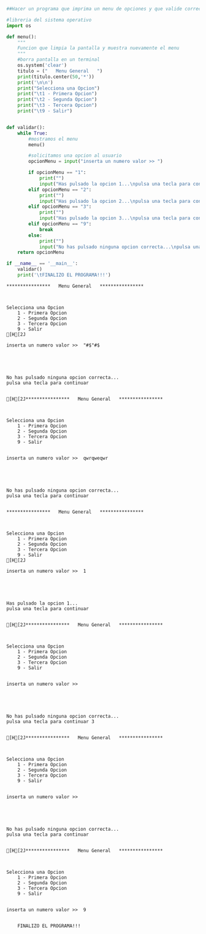 ```python
##Hacer un programa que imprima un menu de opciones y que valide correctamente los ingresos:

#libreria del sistema operativo
import os

def menu():
    """
    Funcion que limpia la pantalla y muestra nuevamente el menu
    """
    #borra pantalla en un terminal
    os.system('clear')
    titulo = ("   Menu General   ")
    print(titulo.center(50,'*'))
    print('\n\n')
    print("Selecciona una Opcion")
    print("\t1 - Primera Opcion")
    print("\t2 - Segunda Opcion")
    print("\t3 - Tercera Opcion")
    print("\t9 - Salir")


def validar():
    while True:
        #mostramos el menu
        menu()

        #solicitamos una opcion al usuario
        opcionMenu = input("inserta un numero valor >> ")

        if opcionMenu == "1":
            print("")
            input("Has pulsado la opcion 1...\npulsa una tecla para continuar")
        elif opcionMenu == "2":
            print("")
            input("Has pulsado la opcion 2...\npulsa una tecla para continuar")
        elif opcionMenu == "3":
            print("")
            input("Has pulsado la opcion 3...\npulsa una tecla para continuar")
        elif opcionMenu == "9":
            break
        else:
            print("")
            input("No has pulsado ninguna opcion correcta...\npulsa una tecla para continuar")
    return opcionMenu

if __name__ == '__main__':
    validar()
    print('\tFINALIZO EL PROGRAMA!!!')


```

    ****************   Menu General   ****************
    
    
    
    Selecciona una Opcion
    	1 - Primera Opcion
    	2 - Segunda Opcion
    	3 - Tercera Opcion
    	9 - Salir
    [H[2J

    inserta un numero valor >>  "#$"#$


    


    No has pulsado ninguna opcion correcta...
    pulsa una tecla para continuar 


    [H[2J****************   Menu General   ****************
    
    
    
    Selecciona una Opcion
    	1 - Primera Opcion
    	2 - Segunda Opcion
    	3 - Tercera Opcion
    	9 - Salir


    inserta un numero valor >>  qwrqweqwr


    


    No has pulsado ninguna opcion correcta...
    pulsa una tecla para continuar 


    ****************   Menu General   ****************
    
    
    
    Selecciona una Opcion
    	1 - Primera Opcion
    	2 - Segunda Opcion
    	3 - Tercera Opcion
    	9 - Salir
    [H[2J

    inserta un numero valor >>  1


    


    Has pulsado la opcion 1...
    pulsa una tecla para continuar 


    [H[2J****************   Menu General   ****************
    
    
    
    Selecciona una Opcion
    	1 - Primera Opcion
    	2 - Segunda Opcion
    	3 - Tercera Opcion
    	9 - Salir


    inserta un numero valor >>  


    


    No has pulsado ninguna opcion correcta...
    pulsa una tecla para continuar 3


    [H[2J****************   Menu General   ****************
    
    
    
    Selecciona una Opcion
    	1 - Primera Opcion
    	2 - Segunda Opcion
    	3 - Tercera Opcion
    	9 - Salir


    inserta un numero valor >>  


    


    No has pulsado ninguna opcion correcta...
    pulsa una tecla para continuar 


    [H[2J****************   Menu General   ****************
    
    
    
    Selecciona una Opcion
    	1 - Primera Opcion
    	2 - Segunda Opcion
    	3 - Tercera Opcion
    	9 - Salir


    inserta un numero valor >>  9


    	FINALIZO EL PROGRAMA!!!



```python

```
